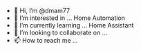 - 👋 Hi, I’m @dmam77
- 👀 I’m interested in ... Home Automation 
- 🌱 I’m currently learning ... Home Assistant
- 💞️ I’m looking to collaborate on ...
- 📫 How to reach me ...

<!---
dmam77/dmam77 is a ✨ special ✨ repository because its `README.md` (this file) appears on your GitHub profile.
You can click the Preview link to take a look at your changes.
--->
